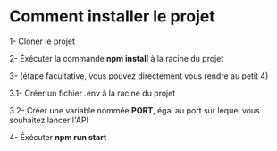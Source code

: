 # Comment installer le projet

1- Cloner le projet

2- Éxécuter la commande <b>npm install</b> à la racine du projet

3- (étape facultative, vous pouvez directement vous rendre au petit 4)

3.1- Créer un fichier .env à la racine du projet

3.2- Créer une variable nommée <b>PORT</b>, égal au port sur lequel vous souhaitez lancer l'API

4- Éxécuter <b>npm run start</b>

